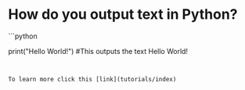 <h1> How do you output text in Python?</h1>
```python

print("Hello World!") #This outputs the text Hello World!
```


To learn more click this [link](tutorials/index)

